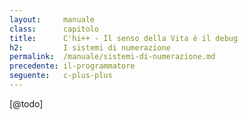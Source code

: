 ```yaml
---
layout:     manuale
class:      capitolo
title:      C'hi++ - Il senso della Vita è il debug
h2:         I sistemi di numerazione
permalink:  /manuale/sistemi-di-numerazione.md
precedente: il-programmatore
seguente:   c-plus-plus
---
```


[@todo]